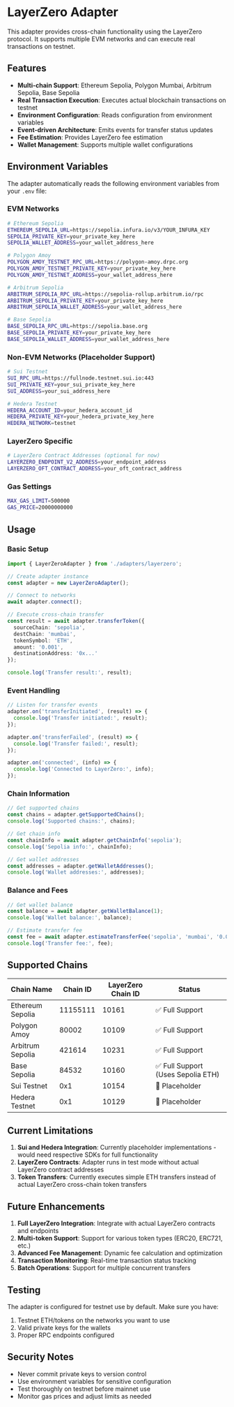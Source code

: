 # LayerZero Adapter

This adapter provides cross-chain functionality using the LayerZero protocol. It supports multiple EVM networks and can execute real transactions on testnet.

## Features

- **Multi-chain Support**: Ethereum Sepolia, Polygon Mumbai, Arbitrum Sepolia, Base Sepolia
- **Real Transaction Execution**: Executes actual blockchain transactions on testnet
- **Environment Configuration**: Reads configuration from environment variables
- **Event-driven Architecture**: Emits events for transfer status updates
- **Fee Estimation**: Provides LayerZero fee estimation
- **Wallet Management**: Supports multiple wallet configurations

## Environment Variables

The adapter automatically reads the following environment variables from your `.env` file:

### EVM Networks

```bash
# Ethereum Sepolia
ETHEREUM_SEPOLIA_URL=https://sepolia.infura.io/v3/YOUR_INFURA_KEY
SEPOLIA_PRIVATE_KEY=your_private_key_here
SEPOLIA_WALLET_ADDRESS=your_wallet_address_here

# Polygon Amoy
POLYGON_AMOY_TESTNET_RPC_URL=https://polygon-amoy.drpc.org
POLYGON_AMOY_TESTNET_PRIVATE_KEY=your_private_key_here
POLYGON_AMOY_TESTNET_ADDRESS=your_wallet_address_here

# Arbitrum Sepolia
ARBITRUM_SEPOLIA_RPC_URL=https://sepolia-rollup.arbitrum.io/rpc
ARBITRUM_SEPOLIA_PRIVATE_KEY=your_private_key_here
ARBITRUM_SEPOLIA_WALLET_ADDRESS=your_wallet_address_here

# Base Sepolia
BASE_SEPOLIA_RPC_URL=https://sepolia.base.org
BASE_SEPOLIA_PRIVATE_KEY=your_private_key_here
BASE_SEPOLIA_WALLET_ADDRESS=your_wallet_address_here
```

### Non-EVM Networks (Placeholder Support)

```bash
# Sui Testnet
SUI_RPC_URL=https://fullnode.testnet.sui.io:443
SUI_PRIVATE_KEY=your_sui_private_key_here
SUI_ADDRESS=your_sui_address_here

# Hedera Testnet
HEDERA_ACCOUNT_ID=your_hedera_account_id
HEDERA_PRIVATE_KEY=your_hedera_private_key_here
HEDERA_NETWORK=testnet
```

### LayerZero Specific

```bash
# LayerZero Contract Addresses (optional for now)
LAYERZERO_ENDPOINT_V2_ADDRESS=your_endpoint_address
LAYERZERO_OFT_CONTRACT_ADDRESS=your_oft_contract_address
```

### Gas Settings

```bash
MAX_GAS_LIMIT=500000
GAS_PRICE=20000000000
```

## Usage

### Basic Setup

```typescript
import { LayerZeroAdapter } from './adapters/layerzero';

// Create adapter instance
const adapter = new LayerZeroAdapter();

// Connect to networks
await adapter.connect();

// Execute cross-chain transfer
const result = await adapter.transferToken({
  sourceChain: 'sepolia',
  destChain: 'mumbai',
  tokenSymbol: 'ETH',
  amount: '0.001',
  destinationAddress: '0x...'
});

console.log('Transfer result:', result);
```

### Event Handling

```typescript
// Listen for transfer events
adapter.on('transferInitiated', (result) => {
  console.log('Transfer initiated:', result);
});

adapter.on('transferFailed', (result) => {
  console.log('Transfer failed:', result);
});

adapter.on('connected', (info) => {
  console.log('Connected to LayerZero:', info);
});
```

### Chain Information

```typescript
// Get supported chains
const chains = adapter.getSupportedChains();
console.log('Supported chains:', chains);

// Get chain info
const chainInfo = await adapter.getChainInfo('sepolia');
console.log('Sepolia info:', chainInfo);

// Get wallet addresses
const addresses = adapter.getWalletAddresses();
console.log('Wallet addresses:', addresses);
```

### Balance and Fees

```typescript
// Get wallet balance
const balance = await adapter.getWalletBalance(1);
console.log('Wallet balance:', balance);

// Estimate transfer fee
const fee = await adapter.estimateTransferFee('sepolia', 'mumbai', '0.001');
console.log('Transfer fee:', fee);
```

## Supported Chains

| Chain Name | Chain ID | LayerZero Chain ID | Status |
|------------|----------|-------------------|---------|
| Ethereum Sepolia | 11155111 | 10161 | ✅ Full Support |
| Polygon Amoy | 80002 | 10109 | ✅ Full Support |
| Arbitrum Sepolia | 421614 | 10231 | ✅ Full Support |
| Base Sepolia | 84532 | 10160 | ✅ Full Support (Uses Sepolia ETH) |
| Sui Testnet | 0x1 | 10154 | 🔄 Placeholder |
| Hedera Testnet | 0x1 | 10129 | 🔄 Placeholder |

## Current Limitations

1. **Sui and Hedera Integration**: Currently placeholder implementations - would need respective SDKs for full functionality
2. **LayerZero Contracts**: Adapter runs in test mode without actual LayerZero contract addresses
3. **Token Transfers**: Currently executes simple ETH transfers instead of actual LayerZero cross-chain token transfers

## Future Enhancements

1. **Full LayerZero Integration**: Integrate with actual LayerZero contracts and endpoints
2. **Multi-token Support**: Support for various token types (ERC20, ERC721, etc.)
3. **Advanced Fee Management**: Dynamic fee calculation and optimization
4. **Transaction Monitoring**: Real-time transaction status tracking
5. **Batch Operations**: Support for multiple concurrent transfers

## Testing

The adapter is configured for testnet use by default. Make sure you have:

1. Testnet ETH/tokens on the networks you want to use
2. Valid private keys for the wallets
3. Proper RPC endpoints configured

## Security Notes

- Never commit private keys to version control
- Use environment variables for sensitive configuration
- Test thoroughly on testnet before mainnet use
- Monitor gas prices and adjust limits as needed
